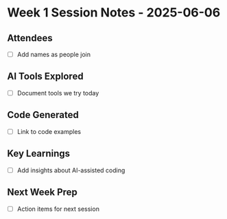# Week 1 Session Notes - 2025-06-06

## Attendees
- [ ] Add names as people join

## AI Tools Explored
- [ ] Document tools we try today

## Code Generated
- [ ] Link to code examples

## Key Learnings
- [ ] Add insights about AI-assisted coding

## Next Week Prep
- [ ] Action items for next session
